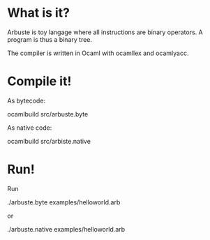 What is it?
===========

Arbuste is toy langage where all instructions are binary operators. A program is thus a binary tree.

The compiler is written in Ocaml with ocamllex and ocamlyacc.

Compile it!
===========

As bytecode:

  ocamlbuild src/arbuste.byte
  
As native code:

  ocamlbuild src/arbiste.native
  
Run!
====

Run

  ./arbuste.byte examples/helloworld.arb
  
or

  ./arbuste.native examples/helloworld.arb
